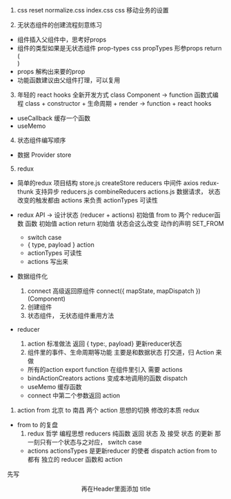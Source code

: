 1. css reset 
normalize.css
index.css css 移动业务的设置

2. 无状态组件的创建流程刻意练习
  - 组件插入父组件中，思考好props
  - 组件的类型如果是无状态组件
   prop-types css propTypes
   形参props
   return (<div></div>)
  - props 解构出来要的prop
  - 功能函数建议由父组件打理，可以复用

3. 年轻的 react hooks 全新开发方式
class Component -> function
函数式编程
class + constructor + 生命周期 + render -> function + react hooks
  - useCallback 缓存一个函数
  - useMemo

4. 状态组件编写顺序
  - 数据 Provider store
5. redux
  - 简单的redux 项目结构
      store.js createStore reducers 
        中间件 axios redux-thunk 支持异步
      reducers.js combineReducers
      actions.js 数据请求， 状态改变的触发都由 actions 来负责
        actionTypes 可读性
  - redux API -> 设计状态 (reducer + actions)
      初始值 from  to 两个 reducer函数
      函数 初始值 action return 初始值
      状态会这么改变 动作的声明 SET_FROM
      - switch case
      - { type, payload } action
      - actionTypes 可读性
      - actions 写出来
  - 数据组件化
    1. connect 高级返回原组件
        connect({
          mapState,
          mapDispatch
        })(Component)
    2. 创建组件
    3. 状态组件， 无状态组件重用方法
      
  - reducer
    1. action 标准做法
    返回 { type:, payload} 更新reducer状态
    2. 组件里的事件、生命周期等功能 主要是和数据状态 打交道，归 Action 来做
    - 所有的action export function
    在组件里引入 需要 actions
    - bindActionCreators
    actions 变成本地调用的函数 
     dispatch
    - useMemo 缓存函数
    - connect 中第二个参数返回 action


  1. action 
    from 北京
    to 南昌
    两个 action 思想的切换
    修改的本质  redux

- from to 的复盘
  1. redux 哲学  编程思想
    reducers 纯函数 返回 状态 及 接受 状态 的更新
    那一刻只有一个状态与之对应， switch case
    - actions actionsTypes
      是更新reducer 的使者  dispatch action
    from to 都有 独立的 reducer 函数和 action








先写 <Header /> 再在Header里面添加 title